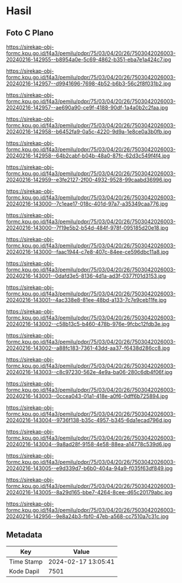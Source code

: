 # Hasil

## Foto C Plano

https://sirekap-obj-formc.kpu.go.id/f4a3/pemilu/pdpr/75/03/04/20/26/7503042026003-20240216-142955--b8954a0e-5c69-4862-b351-eba7e1a424c7.jpg

https://sirekap-obj-formc.kpu.go.id/f4a3/pemilu/pdpr/75/03/04/20/26/7503042026003-20240216-142957--d9941696-7698-4b52-b6b3-56c2f8f031b2.jpg

https://sirekap-obj-formc.kpu.go.id/f4a3/pemilu/pdpr/75/03/04/20/26/7503042026003-20240216-142957--ae690a90-ce9f-4188-90df-1a4a0b2c2faa.jpg

https://sirekap-obj-formc.kpu.go.id/f4a3/pemilu/pdpr/75/03/04/20/26/7503042026003-20240216-142958--b6452fa9-0a5c-4220-9d9a-1e8ce0a3b0fb.jpg

https://sirekap-obj-formc.kpu.go.id/f4a3/pemilu/pdpr/75/03/04/20/26/7503042026003-20240216-142958--64b2cabf-b04b-48a0-87fc-62d3c549f4f4.jpg

https://sirekap-obj-formc.kpu.go.id/f4a3/pemilu/pdpr/75/03/04/20/26/7503042026003-20240216-142959--e3fe2127-2f00-4932-9528-99caabd36996.jpg

https://sirekap-obj-formc.kpu.go.id/f4a3/pemilu/pdpr/75/03/04/20/26/7503042026003-20240216-143000--7c1eae17-018c-401d-97a7-a35349caa776.jpg

https://sirekap-obj-formc.kpu.go.id/f4a3/pemilu/pdpr/75/03/04/20/26/7503042026003-20240216-143000--7f19e5b2-b54d-484f-978f-095185d20e18.jpg

https://sirekap-obj-formc.kpu.go.id/f4a3/pemilu/pdpr/75/03/04/20/26/7503042026003-20240216-143000--faac1944-c7e8-407c-84ee-ce596dbc11a8.jpg

https://sirekap-obj-formc.kpu.go.id/f4a3/pemilu/pdpr/75/03/04/20/26/7503042026003-20240216-143001--0dafd3e5-8136-4d1a-ad3f-0377f01d3153.jpg

https://sirekap-obj-formc.kpu.go.id/f4a3/pemilu/pdpr/75/03/04/20/26/7503042026003-20240216-143001--4ac338e8-81ee-48bd-a133-7c7e9ceb11fe.jpg

https://sirekap-obj-formc.kpu.go.id/f4a3/pemilu/pdpr/75/03/04/20/26/7503042026003-20240216-143002--c58b13c5-b460-478b-976e-9fcbc12fdb3e.jpg

https://sirekap-obj-formc.kpu.go.id/f4a3/pemilu/pdpr/75/03/04/20/26/7503042026003-20240216-143002--a88fc183-7361-43dd-aa37-f6438d286cc8.jpg

https://sirekap-obj-formc.kpu.go.id/f4a3/pemilu/pdpr/75/03/04/20/26/7503042026003-20240216-143003--c8c97230-562e-4e9a-ba06-280c6db4f06f.jpg

https://sirekap-obj-formc.kpu.go.id/f4a3/pemilu/pdpr/75/03/04/20/26/7503042026003-20240216-143003--0ccea043-01a1-418e-a0f6-0dff6b725894.jpg

https://sirekap-obj-formc.kpu.go.id/f4a3/pemilu/pdpr/75/03/04/20/26/7503042026003-20240216-143004--9736f138-b35c-4957-b345-6da1ecad796d.jpg

https://sirekap-obj-formc.kpu.go.id/f4a3/pemilu/pdpr/75/03/04/20/26/7503042026003-20240216-143004--9a8ad28f-9158-4e58-88ea-a14778c539d6.jpg

https://sirekap-obj-formc.kpu.go.id/f4a3/pemilu/pdpr/75/03/04/20/26/7503042026003-20240216-143005--e9d339d7-b6b0-404a-94a9-f035f63df849.jpg

https://sirekap-obj-formc.kpu.go.id/f4a3/pemilu/pdpr/75/03/04/20/26/7503042026003-20240216-143005--8a29d165-bbe7-4264-8cee-d65c20179abc.jpg

https://sirekap-obj-formc.kpu.go.id/f4a3/pemilu/pdpr/75/03/04/20/26/7503042026003-20240216-142956--9e8a24b3-fbf0-47eb-a568-cc7510a7c31c.jpg


## Metadata

| Key        | Value               |
| ---------- | ------------------- |
| Time Stamp | 2024-02-17 13:05:41 |
| Kode Dapil | 7501                |



